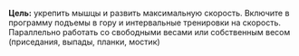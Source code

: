 **Цель:** укрепить мышцы и развить максимальную скорость. 
Включите в программу подъемы в гору и интервальные тренировки на скорость. 
Параллельно работать со свободными весами или собственным весом (приседания, выпады, планки, мостик)
